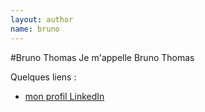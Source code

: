 ```yaml
---
layout: author
name: bruno
---
```


#Bruno Thomas
Je m'appelle Bruno Thomas

Quelques liens :

* [mon profil LinkedIn](https://www.linkedin.com/profile/view?id=19059793)
